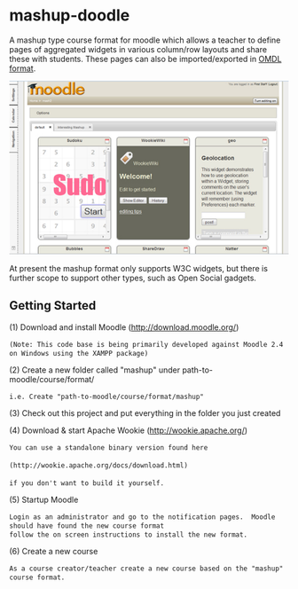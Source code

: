 mashup-doodle
=============

A mashup type course format for moodle which allows a teacher to define pages of aggregated widgets in various column/row layouts and share these with students.  These pages can also be imported/exported in <a href="http://omdl.org/">OMDL format</a>. 

![Alt text](screenshot.jpg "Mashup screenshot")

At present the mashup format only supports W3C widgets, but there is further scope to support other types, such as Open Social gadgets.

Getting Started
---------------

(1) Download and install Moodle (http://download.moodle.org/)
	
	(Note: This code base is being primarily developed against Moodle 2.4 on Windows using the XAMPP package)
	
(2) Create a new folder called "mashup" under path-to-moodle/course/format/

	i.e. Create "path-to-moodle/course/format/mashup"
	
(3) Check out this project and put everything in the folder you just created

(4) Download & start Apache Wookie (http://wookie.apache.org/)

	You can use a standalone binary version found here
	 
	(http://wookie.apache.org/docs/download.html)

	if you don't want to build it yourself. 

(5) Startup Moodle

	Login as an administrator and go to the notification pages.  Moodle should have found the new course format 
	follow the on screen instructions to install the new format.
	
(6) Create a new course

	As a course creator/teacher create a new course based on the "mashup" course format.